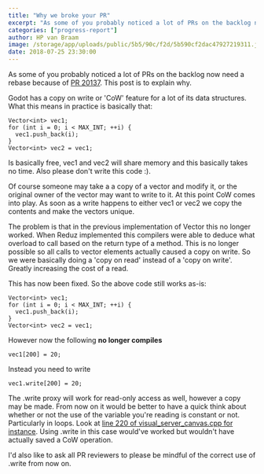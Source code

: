 ```yaml
---
title: "Why we broke your PR"
excerpt: "As some of you probably noticed a lot of PRs on the backlog now need a rebase because of PR 20137"
categories: ["progress-report"]
author: HP van Braam
image: /storage/app/uploads/public/5b5/90c/f2d/5b590cf2dac47927219311.jpg
date: 2018-07-25 23:30:00
---
```


As some of you probably noticed a lot of PRs on the backlog now need a rebase because of [PR 20137](https://github.com/godotengine/godot/pull/20137). This post is to explain why.

Godot has a copy on write or 'CoW' feature for a lot of its data structures. What this means in practice is basically that:

```
Vector<int> vec1;
for (int i = 0; i < MAX_INT; ++i) {
  vec1.push_back(i);
}
Vector<int> vec2 = vec1;
```

Is basically free, vec1 and vec2 will share memory and this basically takes no time. Also please don't write this code :).

Of course someone may take a a copy of a vector and modify it, or the original owner of the vector may want to write to it. At this point CoW comes into play. As soon as a write happens to either vec1 or vec2 we copy the contents and make the vectors unique.

The problem is that in the previous implementation of Vector this no longer worked. When Reduz implemented this compilers were able to deduce what overload to call based on the return type of a method. This is no longer possible so all calls to vector elements actually caused a copy on write. So we were basically doing a 'copy on read' instead of a 'copy on write'. Greatly increasing the cost of a read.

This has now been fixed. So the above code still works as-is:

```
Vector<int> vec1;
for (int i = 0; i < MAX_INT; ++i) {
  vec1.push_back(i);
}
Vector<int> vec2 = vec1;
```

However now the following **no longer compiles**
```
vec1[200] = 20;
```
Instead you need to write
```
vec1.write[200] = 20;
```

The .write proxy will work for read-only access as well, however a copy may be made. From now on it would be better to have a quick think about whether or not the use of the variable you're reading is constant or not. Particularly in loops. Look at [line 220 of visual_server_canvas.cpp for instance](https://github.com/godotengine/godot/blob/master/servers/visual/visual_server_canvas.cpp#L223). Using .write in this case would've worked but wouldn't have actually saved a CoW operation.

I'd also like to ask all PR reviewers to please be mindful of the correct use of .write from now on.
